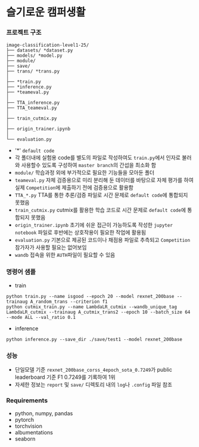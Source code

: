 # 슬기로운 캠퍼생활

### 프로젝트 구조
```
image-classification-level1-25/
├── datasets/ *dataset.py
├── models/ *model.py
├── module/
├── save/
├── trans/ *trans.py
│
├── *train.py
├── *inference.py
├── *teameval.py
│
├── TTA_inference.py
├── TTA_teameval.py
│
├── train_cutmix.py
│
├── origin_trainer.ipynb
│
└── evaluation.py
```
- '*' `default code`
- 각 폴더내에 실험용 code를 별도의 파일로 작성하여도 `train.py`에서 인자로 불러와 사용할수 있도록 구성하여 `master branch`의 간섭을 최소화 함
- `module/` 학습과정 외에 부가적으로 필요한 기능들을 모아둔 폴더
- `teameval.py` 자체 검증용으로 미리 분리해 둔 데이터를 바탕으로 자체 평가를 하여 실제 `Competition`에 제출하기 전에 검증용으로 활용함
- `TTA_*.py` TTA를 통한 추론/검증 파일로 시간 문제로 `default code`에 통합되지 못했음
- `train_cutmix.py` cutmix를 활용한 학습 코드로 시간 문제로 `default code`에 통합되지 못했음
- `origin_trainer.ipynb` 초기에 쉬운 접근이 가능하도록 작성한 `jupyter notebook` 파일로 후반에는 상호작용이 필요한 작업에 활용됨
- `evaluation.py` 기본으로 제공된 코드이나 채점용 파일로 추측되고 `Competition`참가자가 사용할 필요는 없어보임
- `wandb` 접속을 위한 `AUTH`파일이 필요할 수 있음

### 명령어 샘플
- train
```
python train.py --name isgood --epoch 20 --model rexnet_200base --trainaug A_random_trans --criterion f1
python cutmix_train.py --name LambdaLR_cutmix --wandb_unique_tag LambdaLR_cutmix --trainaug A_cutmix_trans2 --epoch 10 --batch_size 64 --mode ALL --val_ratio 0.1
```
- inference
```
python inference.py --save_dir ./save/test1 --model rexnet_200base
```

### 성능
- 단일모델 기준 `rexnet_200base_corss_4epoch_sota_0.7249`가 public leaderboard 기준 F1 0.7249를 기록하여 1위
- 자세한 정보는 `report` 및 `save/` 디렉토리 내의 `log`나 `.config` 파일 참조

### Requirements
- python, numpy, pandas
- pytorch
- torchvision
- albumentations
- seaborn
